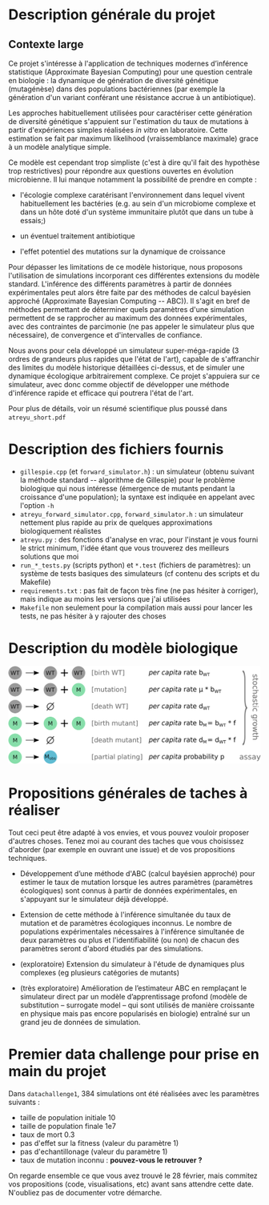 # Description générale du projet

## Contexte large

Ce projet s'intéresse à l'application de techniques modernes d’inférence statistique (Approximate Bayesian Computing) pour une question centrale en biologie : la dynamique de génération de diversité génétique (mutagénèse) dans des populations bactériennes (par exemple la génération d'un variant conférant une résistance accrue à un antibiotique).

Les approches habituellement utilisées pour caractériser cette génération de diversité génétique s'appuient sur l'estimation du taux de mutations à partir d'expériences simples réalisées *in vitro* en laboratoire. Cette estimation se fait par maximum likelihood (vraissemblance maximale) grace à un modèle analytique simple.

Ce modèle est cependant trop simpliste (c'est à dire qu'il fait des hypothèse trop restrictives) pour répondre aux questions ouvertes en évolution microbienne. Il lui manque notamment la possibilité de prendre en compte :

- l'écologie complexe caratérisant l'environnement dans lequel vivent habituellement les bactéries (e.g. au sein d'un microbiome complexe et dans un hôte doté d'un système immunitaire plutôt que dans un tube à essais;)

- un éventuel traitement antibiotique

- l'effet potentiel des mutations sur la dynamique de croissance


Pour dépasser les limitations de ce modèle historique, nous proposons l'utilisation de simulations incorporant ces différentes extensions du modèle standard. L'inférence des différents paramètres à partir de données expérimentales peut alors être faite par des méthodes de calcul bayésien approché (Approximate Bayesian Computing -- ABC)). Il s'agit en bref de méthodes permettant de déterminer quels paramètres d'une simulation permettent de se rapprocher au maximum des données expérimentales, avec des contraintes de parcimonie (ne pas appeler le simulateur plus que nécessaire), de convergence et d'intervalles de confiance.

Nous avons pour cela développé un simulateur super-méga-rapide (3 ordres de grandeurs plus rapides que l'état de l'art), capable de s'affranchir des limites du modèle historique détaillées ci-dessus, et de simuler une dynamique écologique arbitrairement complexe. Ce projet s'appuiera sur ce simulateur, avec donc comme objectif de développer une méthode d'inférence rapide et efficace qui poutrera l'état de l'art.

Pour plus de détails, voir un résumé scientifique plus poussé dans `atreyu_short.pdf`


# Description des fichiers fournis

- `gillespie.cpp` (et `forward_simulator.h`) : un simulateur (obtenu suivant la méthode standard -- algorithme de Gillespie) pour le problème biologique qui nous intéresse (émergence de mutants pendant la croissance d'une population); la syntaxe est indiquée en appelant avec l'option `-h`
- `atreyu_forward_simulator.cpp`, `forward_simulator.h` : un simulateur nettement plus rapide au prix de quelques approximations biologiquement réalistes
- `atreyu.py` : des fonctions d'analyse en vrac, pour l'instant je vous fourni le strict minimum, l'idée étant que vous trouverez des meilleurs solutions que moi
- `run_*_tests.py` (scripts python) et `*.test` (fichiers de paramètres): un système de tests basiques des simulateurs (cf contenu des scripts et du Makefile)
- `requirements.txt` : pas fait de façon très fine (ne pas hésiter à corriger), mais indique au moins les versions que j'ai utilisées
- `Makefile` non seulement pour la compilation mais aussi pour lancer les tests, ne pas hésiter à y rajouter des choses

# Description du modèle biologique
![description du modèle biologique de croissance avec mutation](model.png)

# Propositions générales de taches à réaliser

Tout ceci peut être adapté à vos envies, et vous pouvez vouloir proposer d'autres choses. Tenez moi au courant des taches que vous choisissez d'aborder (par exemple en ouvrant une issue) et de vos propositions techniques.

- Développement d’une méthode d'ABC (calcul bayésien approché) pour estimer le taux de mutation lorsque les autres paramètres (paramètres écologiques) sont connus à partir de données expérimentales, en s'appuyant sur le simulateur déjà développé.

- Extension de cette méthode à l'inférence simultanée du taux de mutation et de paramètres écologiques inconnus. Le nombre de populations expérimentales nécessaires à l'inférence simultanée de deux paramètres ou plus et l'identifiabilité (ou non) de chacun des paramètres seront d'abord étudiés par des simulations.

- (exploratoire) Extension du simulateur à l'étude de dynamiques plus complexes (eg plusieurs catégories de mutants)

- (très exploratoire) Amélioration de l’estimateur ABC en remplaçant le simulateur direct par un modèle d’apprentissage profond (modèle de substitution – surrogate model – qui sont utilisés de manière croissante en physique mais pas encore popularisés en biologie) entraîné sur un grand jeu de données de simulation.

# Premier data challenge pour prise en main du projet

Dans `datachallenge1`, 384 simulations ont été réalisées avec les paramètres suivants : 
- taille de population initiale 10
- taille de population finale 1e7
- taux de mort 0.3
- pas d'effet sur la fitness (valeur du paramètre 1)
- pas d'echantillonage (valeur du paramètre 1)
- taux de mutation inconnu : **pouvez-vous le retrouver ?**

On regarde ensemble ce que vous avez trouvé le 28 février, mais commitez vos propositions (code, visualisations, etc) avant sans attendre cette date. N'oubliez pas de documenter votre démarche.

